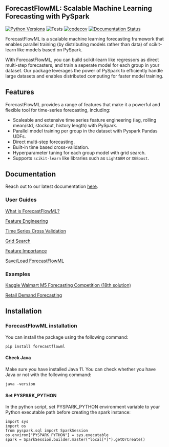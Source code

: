 ## ForecastFlowML: Scalable Machine Learning Forecasting with PySpark

[![Python Versions](https://img.shields.io/badge/python-3.7%20|%203.8%20|%203.9%20|%203.10%20|%203.11%20-blue)](https://www.python.org/downloads/) ![Tests](https://github.com/canerturkseven/ForecastFlowML/actions/workflows/tests.yml/badge.svg) [![codecov](https://codecov.io/github/canerturkseven/ForecastFlowML/branch/master/graph/badge.svg?token=DKAE8VSQ1M)](https://codecov.io/github/canerturkseven/ForecastFlowML) [![Documentation Status](https://readthedocs.org/projects/forecastflowml/badge/?version=latest)](https://forecastflowml.readthedocs.io/en/latest/?badge=latest)

ForecastFlowML is a scalable machine learning forecasting framework that enables parallel training (by distributing models rather than data) of scikit-learn like models based on PySpark.

With ForecastFlowML, you can build scikit-learn like regressors as direct multi-step forecasters, and train a seperate model for each group in your dataset.
Our package leverages the power of PySpark to efficiently handle large datasets and enables distributed computing for faster model training.

## Features

ForecastFlowML provides a range of features that make it a powerful and flexible tool for time-series forecasting, including:

- Scaleable and extensive time series feature engineering (lag, rolling mean/std, stockout, history length) with PySpark.
- Parallel model training per group in the dataset with Pyspark Pandas UDFs.
- Direct multi-step forecasting.
- Built-in time based cross-validation.
- Hyperparameter tuning for each group model with grid search.
- Supports `scikit-learn` like libraries such as `LightGBM` or `XGBoost`.

## Documentation

Reach out to our latest documentation [here](https://forecastflowml.readthedocs.io/en/latest/).

### User Guides

[What is ForecastFlowML?](https://forecastflowml.readthedocs.io/en/latest/forecastflowml.html)

[Feature Engineering](https://forecastflowml.readthedocs.io/en/latest/notebooks/feature_engineering.html)

[Time Series Cross Validation](https://forecastflowml.readthedocs.io/en/latest/notebooks/cross_validation.html)

[Grid Search](https://forecastflowml.readthedocs.io/en/latest/notebooks/grid_search.html)

[Feature Importance](https://forecastflowml.readthedocs.io/en/latest/notebooks/feature_importance.html)

[Save/Load ForecastFlowML](https://forecastflowml.readthedocs.io/en/latest/notebooks/save_load.html)

### Examples

[Kaggle Walmart M5 Forecasting Competition (18th solution)](https://www.kaggle.com/code/canerturkseven/forecastflowml-m5-forecasting-accuracy)

[Retail Demand Forecasting](https://forecastflowml.readthedocs.io/en/latest/notebooks/retail_demand_forecasting.html)

## Installation

### ForecastFlowML installation

You can install the package using the following command:

```
pip install forecastflowml
```

#### Check Java

Make sure you have installed Java 11. You can check whether you have Java or not with the following command:

```
java -version
```

#### Set PYSPARK_PYTHON

In the python script, set PYSPARK_PYTHON environment variable to your Python executable path before creating the spark instance:

```
import sys
import os
from pyspark.sql import SparkSession
os.environ["PYSPARK_PYTHON"] = sys.executable
spark = SparkSession.builder.master("local[*]").getOrCreate()
```

